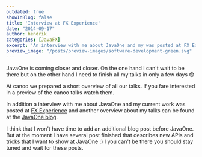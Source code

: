 ```yaml
---
outdated: true
showInBlog: false
title: 'Interview at FX Experience'
date: "2014-09-17"
author: hendrik
categories: [JavaFX]
excerpt: 'An interview with me about JavaOne and my was posted at FX Experience. In addition I give another sneak peek of my JavaOne talks.'
preview_image: "/posts/preview-images/software-development-green.svg"
---
```

JavaOne is coming closer and closer. On the one hand I can't wait to be there but on the other hand I need to finish all my talks in only a few days :fearful:

At canoo we prepared a short overview of all our talks. If you fare interested in a preview of the canoo talks watch them.

In addition a interview with me about JavaOne and my current work was posted at [FX Experience](tp://fxexperience.com/2014/09/javaone-interviews-hendrik-ebbers/) and another overview about my talks can be found at the [JavaOne blog](https://blogs.oracle.com/javaone/entry/javaone_speaker_henrick_ebbers).

I think that I won't have time to add an additional blog post before JavaOne. But at the moment I have several post finished that describes new APIs and tricks that I want to show at JavaOne :) I you can't be there you should stay tuned and wait for these posts.
